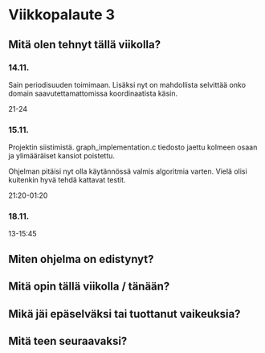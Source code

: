 # Viikkopalaute 3

## Mitä olen tehnyt tällä viikolla?

### 14.11.
Sain periodisuuden toimimaan. Lisäksi nyt on mahdollista selvittää onko domain saavutettamattomissa koordinaatista käsin.

21-24

### 15.11.
Projektin siistimistä. graph_implementation.c tiedosto jaettu kolmeen osaan ja ylimääräiset kansiot poistettu.

Ohjelman pitäisi nyt olla käytännössä valmis algoritmia varten. Vielä olisi kuitenkin hyvä tehdä kattavat testit.

21:20-01:20

### 18.11.

13-15:45

## Miten ohjelma on edistynyt?

## Mitä opin tällä viikolla / tänään?

## Mikä jäi epäselväksi tai tuottanut vaikeuksia?

## Mitä teen seuraavaksi?